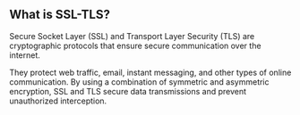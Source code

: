 ## What is SSL-TLS?

Secure Socket Layer (SSL) and Transport Layer Security (TLS) are cryptographic protocols that ensure secure communication over the internet. 

They protect web traffic, email, instant messaging, and other types of online communication. By using a combination of symmetric and asymmetric encryption, SSL and TLS secure data transmissions and prevent unauthorized interception.
